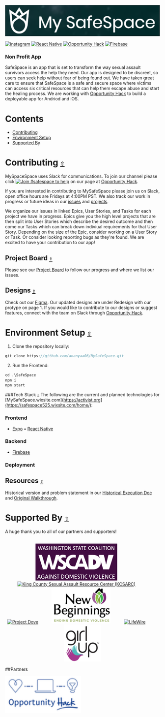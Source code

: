 <div align="center">
   <a href="https://safespace525.wixsite.com/home/"><img src="./SafeSpace/assets/Logos/MySafeSpaceLogo.PNG" width=1024 alt="MySafeSpaceLogo"></a>
</div>

[![instagram](https://img.shields.io/badge/Instagram-8134AF.svg?logo=instagram&logoColor=ffffff)](https://www.instagram.com/_safespace.app/)
[![React Native](https://img.shields.io/badge/React_Native-0183DC.svg?logo=React_Native&logoColor=ffffff)](https://reactnative.dev/)
[![Opportunity Hack](https://img.shields.io/badge/Opportunity_Hack-ff69b4.svg?logo=Opportunity_Hackl&logoColor=ffffff)](https://www.ohack.org/)
[![Firebase](https://img.shields.io/badge/Firebase-092E20.svg?logo=Firebasel&logoColor=ffffff)](https://firebase.google.com/)

### Non Profit App 
SafeSpace is an app that is set to transform the way sexual assault survivors access the help they need. Our app is designed to be discreet, so users can seek help without fear of being found out. We have taken great care to ensure that SafeSpace is a safe and secure space where victims can access six critical resources that can help them escape abuse and start the healing process. We are working with [Opportunity Hack](https://ohack.dev/nonprofit/n6EYJTxdbCQEPw8TpKVI) to build a deployable app for Andriod and iOS. 


# **Contents**
- [Contributing](#contributing)
- [Environment Setup](#environment-setup)
- [Supported By](#supported-by)

# Contributing [`⇧`](#contents)
MySpaceSpace uses Slack for communications. To join our channel please click [![Join #safespace to help](https://img.shields.io/badge/Join_safespace_to_help-0183DC.svg)](https://ohack.dev/nonprofit/n6EYJTxdbCQEPw8TpKVI) on our page at [Opportunity Hack](https://ohack.dev/nonprofit/n6EYJTxdbCQEPw8TpKVI). 

If you are interested in contributing to MySafeSpace please join us on Slack, open office hours are Fridays at 4:00PM PST. We also track our work in progress or future ideas in our [issues](https://github.com/ananyaa06/MySafeSpace/issues) and [projects](https://github.com/ananyaa06/MySafeSpace/projects?query=is%3Aopen).

We organize our issues in linked Epics, User Stories, and Tasks for each project we have in progress. Epics give you the high level projects that are then split into User Stories which describe the desired outcome and then come our Tasks which can break down indiviual requirements for that User Story. Depending on the size of the Epic, consider working on a User Story or Task. Or consider looking reporting bugs as they're found. We are excited to have your contribution to our app!

## Project Board [`⇧`](#contents)
Please see our [Project Board](https://github.com/ananyaa06/MySafeSpace/projects?query=is%3Aopen) to follow our progress and where we list our issues.

## Designs [`⇧`](#contents)
Check out our [Figma](https://www.figma.com/file/g7LbWvtxOGa0igyAzfeCPW/SafeSpace-Board?type=design&node-id=712-672&mode=design&t=Kmf3S8lvOMGlTM3h-0). Our updated designs are under Redesign with our protype on page 1. If you would like to contribute to our designs or suggest features, connect with the team on Slack through [Opportunity Hack](https://ohack.dev/nonprofit/n6EYJTxdbCQEPw8TpKVI).

# Environment Setup [`⇧`](#contents)
1. Clone the repository locally:
```javascript
git clone https://github.com/ananyaa06/MySafeSpace.git
```

2. Run the Frontend:
```javascript
cd .\SafeSpace
npm i
npm start
```

###Tech Stack [`⇧`](#contents)
The following are the current and planned technologies for [MySafeSpace.wixsite.com](https://activist.org](https://safespace525.wixsite.com/home/):

### Frontend

- [Expo](https://expo.dev/) • [React Native](https://reactnative.dev/) 

### Backend

- [Firebase](https://firebase.google.com/) 

### Deployment

## Resources [`⇧`](#contents)
Historical version and problem statement in our [Historical Execution Doc](https://docs.google.com/document/d/1WUGQIcs_hJcYQk9d1niLGhZAcGl9Pd78AbTQEOID41c/edit#heading=h.6a28s1yv2ybk) and [Original Walkthrough](https://www.youtube.com/watch?v=RPFZjCt10eM).

# Supported By [`⇧`](#contents)
A huge thank you to all of our partners and supporters!
<div align="center">
   <br>
   <a href="https:wscadv.org/"><img height="120" src="./SafeSpace/assets/Logos/WSCADVLogo.PNG" alt="Washington State Coalition Against Domestic Violence(WSCADV)"></a>
   &nbsp;&nbsp;&nbsp;&nbsp;&nbsp;&nbsp;&nbsp;&nbsp;&nbsp;
   <a href="https://www.kcsarc.org/en/"><img height="120" src="https://www.kcsarc.org/wp-content/themes/kcsarc/img/primary-logo.svg" alt="King County Sexual Assault Resource Center (KCSARC)"></a>
   &nbsp;&nbsp;&nbsp;&nbsp;&nbsp;&nbsp;&nbsp;&nbsp;&nbsp;
   <a href="https://projectdoveor.org/"><img height="120" src="http://projectdoveor.org/wp-content/uploads/2016/06/Project-Dove-LOGO.png" alt="Project Dove"></a>
   &nbsp;&nbsp;&nbsp;&nbsp;&nbsp;&nbsp;&nbsp;&nbsp;&nbsp;
   <a href="https://newbegin.org/"><img height="120" src="./SafeSpace/assets/Logos/newBeginningsLogo.PNG" alt="New Beginnings"></a>
   &nbsp;&nbsp;&nbsp;&nbsp;&nbsp;&nbsp;&nbsp;&nbsp;&nbsp;
   <a href="https://www.lifewire.org/"><img height="120" src="https://www.lifewire.org/wp-content/themes/lifewire/img/logo-lifewire-transp.png" alt="LifeWire"></a>
   &nbsp;&nbsp;&nbsp;&nbsp;&nbsp;&nbsp;&nbsp;&nbsp;&nbsp;
   <a href="https://girlup.org/"><img height="120" src="./SafeSpace/assets/Logos/GirlUp.PNG" alt="GirlUp"></a>
   <br>
</div>

##Partners
<div align="center>
   <br>
   <a href="https:ohack.dev"><img height="120" src="./SafeSpace/assets/Logos/oHackLogo.PNG" alt="Opportunity Hack"></a>
   <br>
</div>



